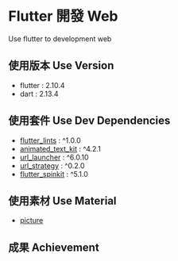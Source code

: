 # Flutter 開發 Web

Use flutter to development web

## 使用版本 Use Version

- flutter : 2.10.4
- dart : 2.13.4

## 使用套件 Use Dev Dependencies

- [flutter_lints](https://pub.dev/packages/flutter_lints/versions/1.0.0) : ^1.0.0
- [animated_text_kit](https://pub.dev/packages/animated_text_kit/versions/4.2.1) : ^4.2.1
- [url_launcher](https://pub.dev/packages/url_launcher/versions/6.0.10) : ^6.0.10
- [url_strategy](https://pub.dev/packages/url_strategy) : ^0.2.0
- [flutter_spinkit](https://pub.dev/packages/flutter_spinkit) : ^5.1.0

## 使用素材 Use Material

- [picture](https://unsplash.com)

## 成果 Achievement

<!-- ![image](https://github.com/jun870805/flutter_web/) -->
